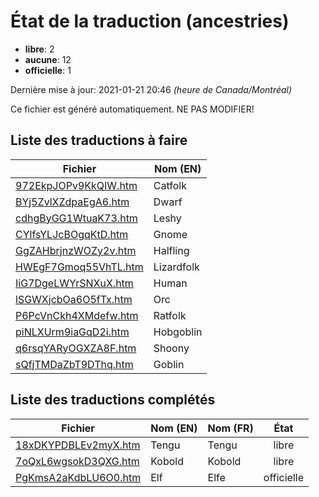 # État de la traduction (ancestries)

 * **libre**: 2
 * **aucune**: 12
 * **officielle**: 1


Dernière mise à jour: 2021-01-21 20:46 *(heure de Canada/Montréal)*

Ce fichier est généré automatiquement. NE PAS MODIFIER!
## Liste des traductions à faire

| Fichier   | Nom (EN)    |
|-----------|-------------|
|[972EkpJOPv9KkQIW.htm](ancestries/972EkpJOPv9KkQIW.htm)|Catfolk|
|[BYj5ZvlXZdpaEgA6.htm](ancestries/BYj5ZvlXZdpaEgA6.htm)|Dwarf|
|[cdhgByGG1WtuaK73.htm](ancestries/cdhgByGG1WtuaK73.htm)|Leshy|
|[CYlfsYLJcBOgqKtD.htm](ancestries/CYlfsYLJcBOgqKtD.htm)|Gnome|
|[GgZAHbrjnzWOZy2v.htm](ancestries/GgZAHbrjnzWOZy2v.htm)|Halfling|
|[HWEgF7Gmoq55VhTL.htm](ancestries/HWEgF7Gmoq55VhTL.htm)|Lizardfolk|
|[IiG7DgeLWYrSNXuX.htm](ancestries/IiG7DgeLWYrSNXuX.htm)|Human|
|[lSGWXjcbOa6O5fTx.htm](ancestries/lSGWXjcbOa6O5fTx.htm)|Orc|
|[P6PcVnCkh4XMdefw.htm](ancestries/P6PcVnCkh4XMdefw.htm)|Ratfolk|
|[piNLXUrm9iaGqD2i.htm](ancestries/piNLXUrm9iaGqD2i.htm)|Hobgoblin|
|[q6rsqYARyOGXZA8F.htm](ancestries/q6rsqYARyOGXZA8F.htm)|Shoony|
|[sQfjTMDaZbT9DThq.htm](ancestries/sQfjTMDaZbT9DThq.htm)|Goblin|

## Liste des traductions complétés

| Fichier   | Nom (EN)    | Nom (FR)    | État |
|-----------|-------------|-------------|:----:|
|[18xDKYPDBLEv2myX.htm](ancestries/18xDKYPDBLEv2myX.htm)|Tengu|Tengu|libre|
|[7oQxL6wgsokD3QXG.htm](ancestries/7oQxL6wgsokD3QXG.htm)|Kobold|Kobold|libre|
|[PgKmsA2aKdbLU6O0.htm](ancestries/PgKmsA2aKdbLU6O0.htm)|Elf|Elfe|officielle|
